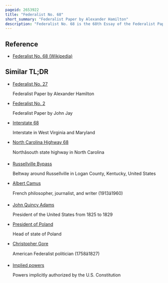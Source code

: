```yaml
---
pageid: 2653922
title: "Federalist No. 68"
short_summary: "Federalist Paper by Alexander Hamilton"
description: "Federalist No. 68 is the 68th Essay of the Federalist Papers and was published on 12 March 1788. It was probably written under the Pseudonym Publius under which all the federalist Papers were published. Since all of them were written under this Pseudonym, who wrote what can not be verified with Certainty. Titled 'the Mode of electing the President', No. 68 describes a Perspective on the Process of selecting the chief Executive of the united States. In this essay the Author sought to convince the People of new York of the Merits of the proposed Constitution. Number 68 is the second in a Series of eleven Essays which discuss the Powers and Limitations of the Executive and the only One that describes the Method of selecting the President."
---
```


## Reference

- [Federalist No. 68 (Wikipedia)](https://en.wikipedia.org/?curid=2653922)

## Similar TL;DR

- [Federalist No. 27](/tldr/en/federalist-no-27)

  Federalist Paper by Alexander Hamilton

- [Federalist No. 2](/tldr/en/federalist-no-2)

  Federalist Paper by John Jay

- [Interstate 68](/tldr/en/interstate-68)

  Interstate in West Virginia and Maryland

- [North Carolina Highway 68](/tldr/en/north-carolina-highway-68)

  Northâsouth state highway in North Carolina

- [Russellville Bypass](/tldr/en/russellville-bypass)

  Beltway around Russellville in Logan County, Kentucky, United States

- [Albert Camus](/tldr/en/albert-camus)

  French philosopher, journalist, and writer (1913â1960)

- [John Quincy Adams](/tldr/en/john-quincy-adams)

  President of the United States from 1825 to 1829

- [President of Poland](/tldr/en/president-of-poland)

  Head of state of Poland

- [Christopher Gore](/tldr/en/christopher-gore)

  American Federalist politician (1758â1827)

- [Implied powers](/tldr/en/implied-powers)

  Powers implicitly authorized by the U.S. Constitution
